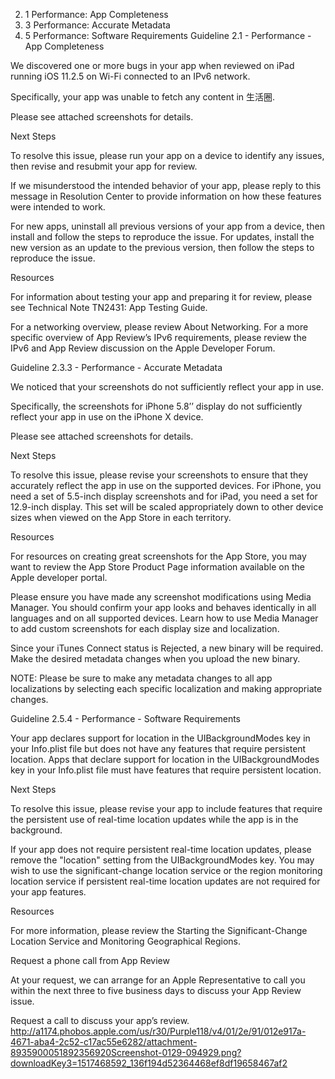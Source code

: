 

2. 1 Performance: App Completeness
2. 3 Performance: Accurate Metadata
2. 5 Performance: Software Requirements
Guideline 2.1 - Performance - App Completeness


We discovered one or more bugs in your app when reviewed on iPad running iOS 11.2.5 on Wi-Fi connected to an IPv6 network.

Specifically, your app was unable to fetch any content in 生活圈.

Please see attached screenshots for details.

Next Steps

To resolve this issue, please run your app on a device to identify any issues, then revise and resubmit your app for review.

If we misunderstood the intended behavior of your app, please reply to this message in Resolution Center to provide information on how these features were intended to work.

For new apps, uninstall all previous versions of your app from a device, then install and follow the steps to reproduce the issue. For updates, install the new version as an update to the previous version, then follow the steps to reproduce the issue.

Resources

For information about testing your app and preparing it for review, please see Technical Note TN2431: App Testing Guide.

For a networking overview, please review About Networking. For a more specific overview of App Review’s IPv6 requirements, please review the IPv6 and App Review discussion on the Apple Developer Forum.

Guideline 2.3.3 - Performance - Accurate Metadata


We noticed that your screenshots do not sufficiently reflect your app in use.

Specifically, the screenshots for iPhone 5.8’’ display do not sufficiently reflect your app in use on the iPhone X device.

Please see attached screenshots for details.

Next Steps

To resolve this issue, please revise your screenshots to ensure that they accurately reflect the app in use on the supported devices. For iPhone, you need a set of 5.5-inch display screenshots and for iPad, you need a set for 12.9-inch display. This set will be scaled appropriately down to other device sizes when viewed on the App Store in each territory.

Resources

For resources on creating great screenshots for the App Store, you may want to review the App Store Product Page information available on the Apple developer portal.

Please ensure you have made any screenshot modifications using Media Manager. You should confirm your app looks and behaves identically in all languages and on all supported devices. Learn how to use Media Manager to add custom screenshots for each display size and localization.

Since your iTunes Connect status is Rejected, a new binary will be required. Make the desired metadata changes when you upload the new binary.

NOTE: Please be sure to make any metadata changes to all app localizations by selecting each specific localization and making appropriate changes.

Guideline 2.5.4 - Performance - Software Requirements


Your app declares support for location in the UIBackgroundModes key in your Info.plist file but does not have any features that require persistent location. Apps that declare support for location in the UIBackgroundModes key in your Info.plist file must have features that require persistent location.

Next Steps

To resolve this issue, please revise your app to include features that require the persistent use of real-time location updates while the app is in the background.

If your app does not require persistent real-time location updates, please remove the "location" setting from the UIBackgroundModes key. You may wish to use the significant-change location service or the region monitoring location service if persistent real-time location updates are not required for your app features.

Resources

For more information, please review the Starting the Significant-Change Location Service and Monitoring Geographical Regions.

Request a phone call from App Review

At your request, we can arrange for an Apple Representative to call you within the next three to five business days to discuss your App Review issue.

Request a call to discuss your app’s review.
http://a1174.phobos.apple.com/us/r30/Purple118/v4/01/2e/91/012e917a-4671-aba4-2c52-c17ac55e6282/attachment-8935900051892356920Screenshot-0129-094929.png?downloadKey3=1517468592_136f194d52364468ef8df19658467af2


